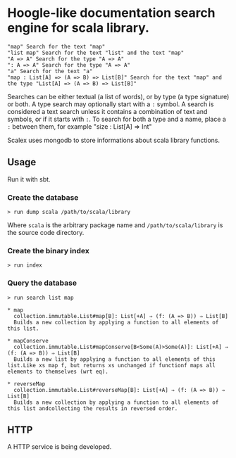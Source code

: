 # Hoogle-like documentation search engine for scala library.

    "map" Search for the text "map"
    "list map" Search for the text "list" and the text "map"
    "A => A" Search for the type "A => A"
    ": A => A" Search for the type "A => A"
    "a" Search for the text "a"
    "map : List[A] => (A => B) => List[B]" Search for the text "map" and the type "List[A] => (A => B) => List[B]" 

Searches can be either textual (a list of words), or by type (a type signature) or both. A type search may optionally start with a `:` symbol. A search is considered a text search unless it contains a combination of text and symbols, or if it starts with `:`. To search for both a type and a name, place a `:` between them, for example "size : List[A] => Int"

Scalex uses mongodb to store informations about scala library functions.

## Usage

Run it with sbt.

### Create the database

    > run dump scala /path/to/scala/library

Where `scala` is the arbitrary package name and `/path/to/scala/library` is the source code directory.

### Create the binary index

    > run index

### Query the database

    > run search list map

    * map
      collection.immutable.List#map[B]: List[+A] ⇒ (f: (A => B)) ⇒ List[B]
      Builds a new collection by applying a function to all elements of this list.

    * mapConserve
      collection.immutable.List#mapConserve[B<Some(A)>Some(A)]: List[+A] ⇒ (f: (A => B)) ⇒ List[B]
      Builds a new list by applying a function to all elements of this list.Like xs map f, but returns xs unchanged if functionf maps all elements to themselves (wrt eq).

    * reverseMap
      collection.immutable.List#reverseMap[B]: List[+A] ⇒ (f: (A => B)) ⇒ List[B]
      Builds a new collection by applying a function to all elements of this list andcollecting the results in reversed order.

## HTTP

A HTTP service is being developed.
